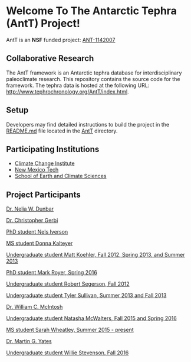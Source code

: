 
# Welcome To The Antarctic Tephra (AntT) Project!

AntT is an **NSF** funded project:
	[ANT-1142007](http://nsf.gov/awardsearch/showAward.do?AwardNumber=1142007)

## Collaborative Research

The AntT framework is an Antarctic tephra database for
interdisciplinary paleoclimate research.  This repository contains the
source code for the framework.  The tephra data is hosted at the
following URL: <http://www.tephrochronology.org/AntT/index.html>.

## Setup

Developers may find detailed instructions to build the project in the
[README.md](https://github.com/ClimateChangeInstitute/anttframework/blob/master/AntT/README.md)
file located in the
[AntT](https://github.com/ClimateChangeInstitute/anttframework/tree/master/AntT)
directory.

## Participating Institutions

* [Climate Change Institute](http://climatechange.umaine.edu/)
* [New Mexico Tech](http://www.ees.nmt.edu)
* [School of Earth and Climate Sciences](http://umaine.edu/earthclimate/)

## Project Participants

[Dr. Nelia W. Dunbar](http://geoinfo.nmt.edu/staff/dunbar/home.html)

[Dr. Christopher Gerbi](http://umaine.edu/earthclimate/faculty-staff/faculty-and-staff/christopher-gerbi)

[PhD student Nels Iverson](https://sites.google.com/site/nelsiverson/)

[MS student Donna Kalteyer](http://climatechange.umaine.edu/people/profile/donna_kalteyer)

[Undergraduate student Matt Koehler, Fall 2012, Spring 2013, and Summer 2013](http://www.ess.washington.edu/dwp/people/profileG.php?name=koehler--matt)

[PhD student Mark Royer, Spring 2016](http://aturing.umcs.maine.edu/~mark.royer)

[Undergraduate student Robert Segerson, Fall 2012]()

[Undergraduate student Tyler Sullivan, Summer 2013 and Fall 2013]()

[Dr. William C. McIntosh](http://www.ees.nmt.edu/mcintosh/)

[Undergraduate student Natasha McWalters, Fall 2015 and Spring 2016]()

[MS student Sarah Wheatley, Summer 2015 - present](http://climatechange.umaine.edu/people/profile/sarah_wheatley)

[Dr. Martin G. Yates](http://umaine.edu/earthclimate/faculty-staff/faculty-and-staff/martin-yates/)

[Undergraduate student Willie Stevenson, Fall 2016](https://williestevenson.me/)


<!--  LocalWords:  AntT Nelia Gerbi Nels Iverson md Dunbar Natasha
 -->
<!--  LocalWords:  Kalteyer Koehler Segerson McWalters Wheatley
 -->
<!--  LocalWords:  McIntosh
 -->
